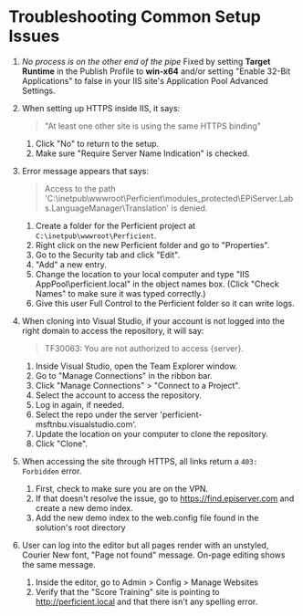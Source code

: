 # Troubleshooting Common Setup Issues

1. _No process is on the other end of the pipe_
   Fixed by setting **Target Runtime** in the Publish Profile to **win-x64** and/or setting "Enable 32-Bit Applications" to false in your IIS site's Application Pool Advanced Settings.
2. When setting up HTTPS inside IIS, it says:

    > "At least one other site is using the same HTTPS binding"

    1. Click "No" to return to the setup.
    2. Make sure "Require Server Name Indication" is checked.

3. Error message appears that says:

    > Access to the path 'C:\inetpub\wwwroot\Perficient\modules_protected\EPiServer.Labs.LanguageManager\\Translation' is denied.

    1. Create a folder for the Perficient project at `C:\inetpub\wwwroot\Perficient`.
    2. Right click on the new Perficient folder and go to "Properties".
    3. Go to the Security tab and click "Edit".
    4. "Add" a new entry.
    5. Change the location to your local computer and type "IIS AppPool\\perficient.local" in the object names box. (Click "Check Names" to make sure it was typed correctly.)
    6. Give this user Full Control to the Perficient folder so it can write logs.

4. When cloning into Visual Studio, if your account is not logged into the right domain to access the repository, it will say:

    > TF30063: You are not authorized to access {server}.

    1. Inside Visual Studio, open the Team Explorer window.
    2. Go to "Manage Connections" in the ribbon bar.
    3. Click "Manage Connections" > "Connect to a Project".
    4. Select the account to access the repository.
    5. Log in again, if needed.
    6. Select the repo under the server 'perficient-msftnbu.visualstudio.com'.
    7. Update the location on your computer to clone the repository.
    8. Click "Clone".

5. When accessing the site through HTTPS, all links return a `403: Forbidden` error.
    1. First, check to make sure you are on the VPN.
    2. If that doesn't resolve the issue, go to https://find.episerver.com and create a new demo index.
    3. Add the new demo index to the web.config file found in the solution's root directory

6. User can log into the editor but all pages render with an unstyled, Courier New font, "Page not found" message. On-page editing shows the same message.
    1. Inside the editor, go to Admin > Config > Manage Websites
    2. Verify that the "Score Training" site is pointing to http://perficient.local and that there isn't any spelling error.
